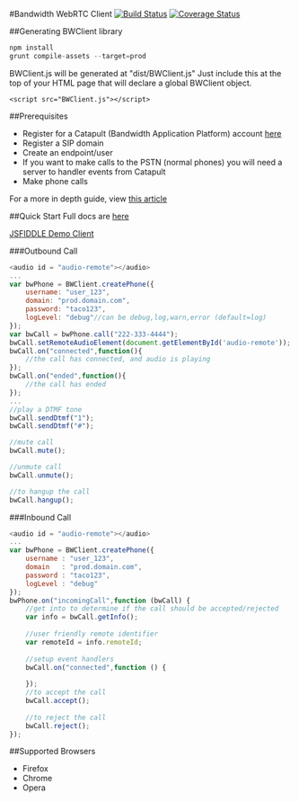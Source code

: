 #Bandwidth WebRTC Client
[![Build Status](https://magnum.travis-ci.com/inetCatapult/webrtc-client.svg?token=BQBnkCKjpv5Ls9SpJgzy&branch=master)](https://magnum.travis-ci.com/inetCatapult/webrtc-client)
[![Coverage Status](https://coveralls.io/repos/inetCatapult/webrtc-client/badge.png?branch=master)](https://coveralls.io/r/inetCatapult/webrtc-client?branch=master)

##Generating BWClient library
```javascript
npm install
grunt compile-assets --target=prod
```
BWClient.js will be generated at "dist/BWClient.js"
Just include this at the top of your HTML page that will declare a global BWClient object.

```
<script src="BWClient.js"></script>
```

##Prerequisites

- Register for a Catapult (Bandwidth Application Platform) account [here](https://catapult.inetwork.com)
- Register a SIP domain
- Create an endpoint/user
- If you want to make calls to the PSTN (normal phones) you will need a server to handler events from Catapult
- Make phone calls

For a more in depth guide, view [this article](http://ap.bandwidth.com/docs/how-to-guides/use-endpoints-make-receive-calls-sip-clients)

##Quick Start
Full docs are [here](doc/)

[JSFIDDLE Demo Client](https://jsfiddle.net/fuchsnj/5e38j33x/)

###Outbound Call
```javascript
<audio id = "audio-remote"></audio>
...
var bwPhone = BWClient.createPhone({
    username: "user_123",
    domain: "prod.domain.com",
    password: "taco123",
    logLevel: "debug"//can be debug,log,warn,error (default=log)
});
var bwCall = bwPhone.call("222-333-4444");
bwCall.setRemoteAudioElement(document.getElementById('audio-remote'));
bwCall.on("connected",function(){
    //the call has connected, and audio is playing
});
bwCall.on("ended",function(){
    //the call has ended
});
...
//play a DTMF tone
bwCall.sendDtmf("1");
bwCall.sendDtmf("#");

//mute call
bwCall.mute();

//unmute call
bwCall.unmute();

//to hangup the call
bwCall.hangup();
```
###Inbound Call
```javascript
<audio id = "audio-remote"></audio>
...
var bwPhone = BWClient.createPhone({
    username : "user_123",
    domain   : "prod.domain.com",
    password : "taco123",
    logLevel : "debug"
});
bwPhone.on("incomingCall",function (bwCall) {
    //get into to determine if the call should be accepted/rejected
    var info = bwCall.getInfo();
    
    //user friendly remote identifier
    var remoteId = info.remoteId;
    
    //setup event handlers
    bwCall.on("connected",function () {
        
    });
    //to accept the call
    bwCall.accept();
    
    //to reject the call
    bwCall.reject();
});
```
##Supported Browsers
* Firefox
* Chrome
* Opera



